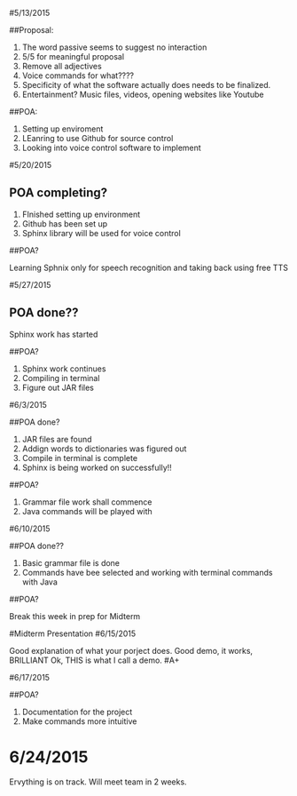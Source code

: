 #5/13/2015

##Proposal:
 1. The  word passive seems to suggest no interaction
 2. 5/5 for meaningful proposal
 3. Remove all adjectives
 4. Voice commands for what????
 5. Specificity of what the software actually does needs to be finalized.
 6. Entertainment? Music files, videos, opening websites like Youtube
 
 ##POA:
 
 1. Setting up enviroment
 2. LEanring to use Github for source control
 3. Looking into voice control software to implement
 
 #5/20/2015
 ## POA completing?
 
 1. FInished setting up environment
 2. Github has been set up
 3. Sphinx library will be used for voice control
 
 ##POA?
 
  Learning Sphnix only for speech recognition and taking back using free TTS
  
  #5/27/2015
  
  ## POA done??
   Sphinx work has started
   
  ##POA?
   
   1. Sphinx work continues
   2. Compiling in terminal
   3. Figure out JAR files
   
  #6/3/2015
  
  ##POA done?
  
  1. JAR files are found
  2. Addign words to dictionaries was figured out
  3. Compile in terminal is complete
  4. Sphinx is being worked on successfully!!
  
  ##POA?
  
  1. Grammar file work shall commence
  2. Java commands will be played with
  
  #6/10/2015
  
  ##POA done??
  
  1. Basic grammar file is done
  2. Commands have bee selected and working with terminal commands with Java
  
  ##POA?
  
  Break this week in prep for Midterm
  
  #Midterm Presentation
  #6/15/2015
  
  Good explanation of what your porject does.
  Good demo, it works, BRILLIANT
  Ok, THIS is what I call a demo.
  #A+
  
  #6/17/2015
  
  ##POA?
  
  1. Documentation for the project
  2. Make commands more intuitive
  
 # 6/24/2015
 Ervything is on track. Will meet team in 2 weeks.

 
